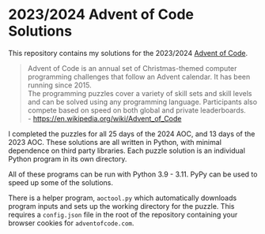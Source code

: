# 2023/2024 Advent of Code Solutions

This repository contains my solutions for the 2023/2024 [Advent of Code](https://adventofcode.com/).

> Advent of Code is an annual set of Christmas-themed computer programming challenges that follow an Advent calendar. It has been running since 2015. <br>
> The programming puzzles cover a variety of skill sets and skill levels and can be solved using any programming language. Participants also compete based on speed on both global and private leaderboards. <br>
>\- https://en.wikipedia.org/wiki/Advent_of_Code

I completed the puzzles for all 25 days of the 2024 AOC, and 13 days of the 2023 AOC. These solutions are all written in Python, with minimal dependence on third party libraries. Each puzzle solution is an individual Python program in its own directory. 

All of these programs can be run with Python 3.9 - 3.11. PyPy can be used to speed up some of the solutions. 

There is a helper program, `aoctool.py` which automatically downloads program inputs and sets up the working directory for the puzzle. This requires a `config.json` file in the root of the repository containing your browser cookies for `adventofcode.com`.